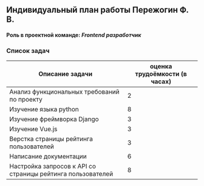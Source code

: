 ## Индивидуальный план работы Пережогин Ф. В.

#### Роль в проектной команде: _Frontend разработчик_

### Список задач

| Описание задачи | оценка трудоёмкости (в часах) |
|-----------------|-------------------------------|
| Анализ функциональных требований по проекту      |   2   |
| Изучение языка python      |   8   |
| Изучение фреймворка Django      |   3   |
| Изучение Vue.js      |   3   |
| Верстка страницы рейтинга пользователей      |   3   |
| Написание документации      |   6   |
| Настройка запросов к API со страницы рейтинга пользователей      |   8   |
